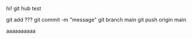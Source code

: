 hi!
git hub test



git add ???
git commit -m "message"
git branch main
git push origin main



aaaaaaaaaa